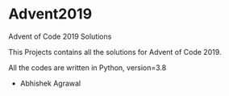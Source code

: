 # Advent2019
Advent of Code 2019 Solutions

This Projects contains all the solutions for Advent of Code 2019.

All the codes are written in Python, version=3.8

- Abhishek Agrawal
